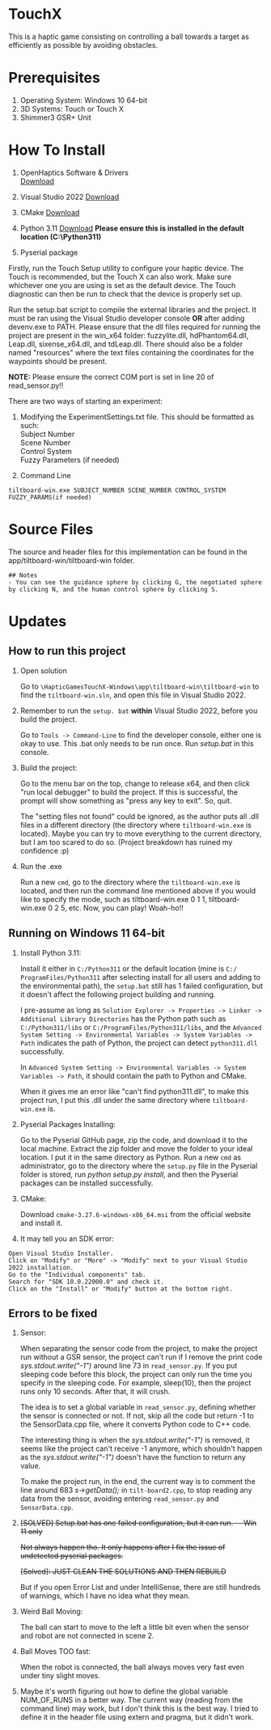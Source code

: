 # TouchX
This is a haptic game consisting on controlling a ball towards a target as efficiently as possible by avoiding obstacles.

# Prerequisites

1. Operating System: Windows 10 64-bit
2. 3D Systems: Touch or Touch X
3. Shimmer3 GSR+ Unit

# How To Install

1. OpenHaptics Software & Drivers<br>
[Download](https://support.3dsystems.com/s/article/OpenHaptics-for-Windows-Developer-Edition-v35?language=en_US)<br>

2. Visual Studio 2022
[Download](https://visualstudio.microsoft.com/vs/)

3. CMake
[Download](https://cmake.org/)

4. Python 3.11
[Download](https://www.python.org/downloads/)
**Please ensure this is installed in the default location (C:\Python311)**

5. Pyserial package

Firstly, run the Touch Setup utility to configure your haptic device. The Touch is recommended, but the Touch X can also work. Make sure whichever one you are using is set as the default device. The Touch diagnostic can then be run to check that the device is properly set up.

Run the setup.bat script to compile the external libraries and the project. It must be ran using the Visual Studio developer console **OR** after adding devenv.exe to PATH.
Please ensure that the dll files required for running the project are present in the win_x64 folder: fuzzylite.dll, hdPhantom64.dll, Leap.dll, sixense_x64.dll, and tdLeap.dll. There should also be a folder named "resources" where the text files containing the coordinates for the waypoints should be present.

**NOTE:** Please ensure the correct COM port is set in line 20 of read_sensor.py!!

There are two ways of starting an experiment:
1. Modifying the ExperimentSettings.txt file. This should be formatted as such:  
Subject Number  
Scene Number  
Control System  
Fuzzy Parameters (if needed)  

2. Command Line
```
tiltboard-win.exe SUBJECT_NUMBER SCENE_NUMBER CONTROL_SYSTEM FUZZY_PARAMS(if needed)
```

# Source Files
The source and header files for this implementation can be found in the app/tiltboard-win/tiltboard-win folder.


``` 
## Notes
- You can see the guidance sphere by clicking G, the negotiated sphere by clicking N, and the human control sphere by clicking S.
```

# Updates
## How to run this project
1. Open solution

    Go to `\HapticGamesTouchX-Windows\app\tiltboard-win\tiltboard-win` to find the `tiltboard-win.sln`, and open this file in Visual Studio 2022.

3. Remember to run the ``setup. bat`` **within** Visual Studio 2022, before you build the project. 

    Go to ``Tools -> Command-Line`` to find the developer console, either one is okay to use. This .bat only needs to be run once. Run *setup.bat* in this console.

5. Build the project:

    Go to the menu bar on the top, change to release x64, and then click "run local debugger" to build the project. If this is successful, the prompt will show something as "press any key to exit". So, quit.
         
    The "setting files not found" could be ignored, as the author puts all .dll files in a different directory (the directory where ``tiltboard-win.exe`` is located). Maybe you can try to move everything to the current directory, but I am too scared to do so. (Project breakdown has ruined my confidence :p)

6. Run the .exe

    Run a new ``cmd``, go to the directory where the ``tiltboard-win.exe`` is located, and then run the command line mentioned above if you would like to specify the mode, such as tiltboard-win.exe 0 1 1, tiltboard-win.exe 0 2 5, etc. Now, you can play! Woah-ho!!

## Running on Windows 11 64-bit
1. Install Python 3.11:

    Install it either in ``C:/Python311`` or the default location (mine is ``C:/ ProgramFiles/Python311`` after selecting install for all users and adding to the environmental path), the ``setup.bat`` still has 1 failed configuration, but it doesn't affect the following project building and running.

    I pre-assume as long as ``Solution Explorer -> Properties -> Linker -> Additional Library Directories`` has the Python path such as ``C:/Python311/libs`` or ``C:/ProgramFiles/Python311/libs``, and the ``Advanced System Setting -> Environmental Variables -> System Variables -> Path`` indicates the path of Python, the project can detect ``python311.dll`` successfully.

    In ``Advanced System Setting -> Environmental Variables -> System Variables -> Path``, it should contain the path to Python and CMake.

    When it gives me an error like "can't find python311.dll", to make this project run, I put this .dll under the same directory where ``tiltboard-win.exe`` is. 

2. Pyserial Packages Installing:

    Go to the Pyserial GitHub page, zip the code, and download it to the local machine. Extract the zip folder and move the folder to your ideal location. I put it in the same directory as Python. Run a new ``cmd`` as administrator, go to the directory where the ``setup.py`` file in the Pyserial folder is stored, run *python setup.py install*, and then the Pyserial packages can be installed successfully.

4. CMake:

   Download ``cmake-3.27.6-windows-x86_64.msi`` from the official website and install it.

5. It may tell you an SDK error:
```
Open Visual Studio Installer.
Click on "Modify" or "More" -> "Modify" next to your Visual Studio 2022 installation.
Go to the "Individual components" tab.
Search for "SDK 10.0.22000.0" and check it.
Click on the "Install" or "Modify" button at the bottom right.
```

## Errors to be fixed
1. Sensor:

    When separating the sensor code from the project, to make the project run without a GSR sensor, the project can't run if I remove the print code *sys.stdout.write("-1")* around line 73 in ``read_sensor.py``. If you put sleeping code before this block, the project can only run the time you specify in the sleeping code. For example, sleep(10), then the project runs only 10 seconds. After that, it will crush.
   
    The idea is to set a global variable in ``read_sensor.py``, defining whether the sensor is connected or not. If not, skip all the code but return -1 to the SensorData.cpp file, where it converts Python code to C++ code.
   
    The interesting thing is when the *sys.stdout.write("-1")* is removed, it seems like the project can't receive -1 anymore, which shouldn't happen as the *sys.stdout.write("-1")* doesn't have the function to return any value.

    To make the project run, in the end, the current way is to comment the line around 683 *s->getData();* in ``tilt-board2.cpp``, to stop reading any data from the sensor, avoiding entering ``read_sensor.py`` and ``SensorData.cpp``.

2. ~~[SOLVED] Setup.bat has one failed configuration, but it can run. -- Win 11 only~~
   
    ~~Not always happen tho. It only happens after I fix the issue of undetected pyserial packages.~~

   ~~[Solved]: JUST CLEAN THE SOLUTIONS AND THEN REBUILD~~

   But if you open Error List and under IntelliSense, there are still hundreds of warnings, which I have no idea what they mean.

3. Weird Ball Moving:

   The ball can start to move to the left a little bit even when the sensor and robot are not connected in scene 2.

4. Ball Moves TOO fast:

   When the robot is connected, the ball always moves very fast even under tiny slight moves.

5. Maybe it's worth figuring out how to define the global variable NUM_OF_RUNS in a better way. The current way (reading from the command line) may work, but I don't think this is the best way. I tried to define it in the header file using extern and pragma, but it didn't work.
